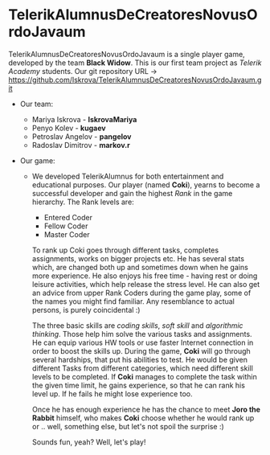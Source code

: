 # TelerikAlumnusDeCreatoresNovusOrdoJavaum

TelerikAlumnusDeCreatoresNovusOrdoJavaum is a single player game, developed by the team **Black Widow**.
This is our first team project as *Telerik Academy* students.
Our git repository URL -> https://github.com/Iskrova/TelerikAlumnusDeCreatoresNovusOrdoJavaum.git

- Our team:
   - Mariya Iskrova    - **IskrovaMariya**
   - Penyo Kolev       - **kugaev**
   - Petroslav Angelov - **pangelov**
   - Radoslav Dimitrov - **markov.r**

- Our game:
  - We developed TelerikAlumnus for both entertainment and educational purposes.
  Our player (named **Coki**), yearns to become a successful developer and gain the highest *Rank* in the game hierarchy.
  The Rank levels are:
     - Entered Coder
     - Fellow Coder
     - Master Coder
     
    To rank up Coki goes through different tasks, completes assignments, works on bigger projects etc.
    He has several stats which, are changed both up and sometimes down when he gains more experience.
    He also enjoys his free time - having rest or doing leisure activities, which help release the stress level.
    He can also get an advice from upper Rank Coders during the game play, some of the names you might find familiar.
    Any resemblance to actual persons, is purely coincidental :)
   
    The three basic skills are *coding skills*, *soft skill* and *algorithmic thinking*. Those help him solve the various tasks and assignments.
    He can equip various HW tools or use faster Internet connection in order to boost the skills up.
    During the game, **Coki** will go through several hardships, that put his abilities to test. He would be given different Tasks from
    different categories, which need different skill levels to be completed. If **Coki** manages to complete the task within the given time
    limit, he gains experience, so that he can rank his level up. If he fails he might lose experience too.
   
    Once he has enough experience he has the chance to meet **Joro the Rabbit** himself, who makes **Coki**
    choose whether he would rank up or .. well, something else, but let's not spoil the surprise :)
    
    Sounds fun, yeah? Well, let's play!
